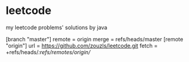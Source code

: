 # leetcode
my leetcode problems' solutions by java

[branch "master"]
  remote = origin
  merge = refs/heads/master
[remote "origin"] 
    url = https://github.com/zouzls/leetcode.git
    fetch = +refs/heads/*:refs/remotes/origin/*